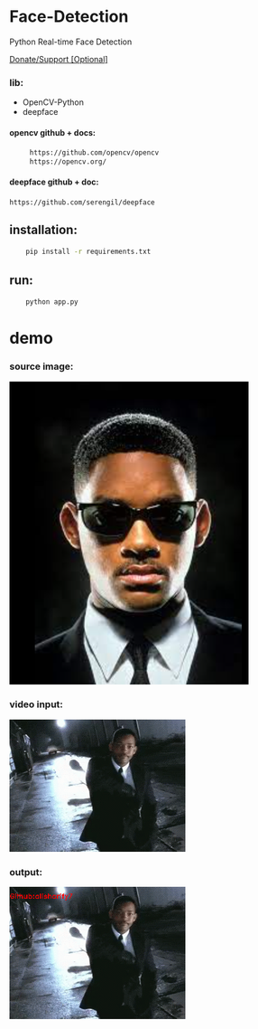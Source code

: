 # Face-Detection
Python Real-time Face Detection

<a href="https://www.coffeete.ir/alisharify7">Donate/Support [Optional]</a>

### lib:

- OpenCV-Python
- deepface


#### opencv github + docs:

         https://github.com/opencv/opencv
         https://opencv.org/

#### deepface github + doc:

    https://github.com/serengil/deepface



## installation:

```bash
    pip install -r requirements.txt
```

## run:

```bash
    python app.py
```




# demo

### source image:

<img src="./Media/source.png">

### video input:

<img src="./Media/video.gif" >


### output:

<img src="./Media/out.gif" >
